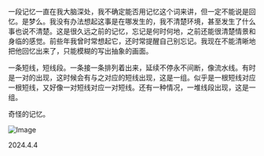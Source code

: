 一段记忆一直在我大脑深处，我不确定能否用记忆这个词来讲，但一定不能说是回忆。是梦么。我没有办法想起这事是在哪发生的，我不清楚环境，甚至发生了什么事也说不清楚。这是很久远之前的记忆，忘记是何时何地，之前还能很清楚情景和身临的感觉。前些年我曾时常想起它，还时常提醒自己别忘记。我现在不能清晰地把他回忆出来了，只能模糊的写出抽象的画面。

一条短线，短线段。一条接一条排列着出来，延续不停永不间断，像流水线。有时是一对的出现，这时候会有与之对应的短线出现，这是一组。似乎是一根短线对应一根短线，又好像一对短线对应一对短线。还有一种情况，一堆线段出现，这是一组。

奇怪的记忆。

![Image](https://github.com/user-attachments/assets/578ab439-ae8e-469b-921b-420ba01b4d2c)

2024.4.4


